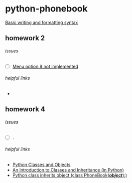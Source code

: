 # python-phonebook
[Basic writing and formatting syntax](https://help.github.com/articles/basic-writing-and-formatting-syntax/)

## homework 2
###### issues
- [ ] [Menu option 8 not implemented](https://github.com/simensollie/python-phonebook/issues/1)
###### helpful links
- 

## homework 4
###### issues
- [ ] .
###### helpful links
- [Python Classes and Objects](https://www.w3schools.com/python/python_classes.asp)
- [An Introduction to Classes and Inheritance (in Python)](http://www.jesshamrick.com/2011/05/18/an-introduction-to-classes-and-inheritance-in-python/)
- [Python class inherits object (class PhoneBook(**_object_**):)](http://stackoverflow.com/questions/4015417/ddg#9448136)
